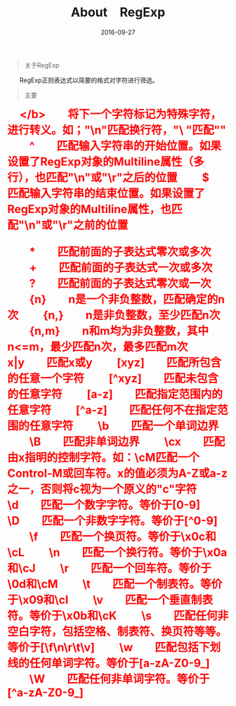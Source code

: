 ﻿---
title: About　RegExp
categories: 甫夸之谈———正则
date: 2016-09-27
tags: "<b style='font-size:40px;'>RegExp</b>"
---

>关于RegExp

　　RegExp正则表达式以简要的格式对字符进行筛选。

>主要

　　<b style="color:red;font-size:25px;">\</b>　　将下一个字符标记为特殊字符，进行转义。如；"\n"匹配换行符，"\ \"匹配"\"
　　<b style="color:red;font-size:25px;">^</b>　　匹配输入字符串的开始位置。如果设置了RegExp对象的Multiline属性（多行），也匹配"\n"或"\r"之后的位置
　　<b style="color:red;font-size:25px;">$</b>　　匹配输入字符串的结束位置。如果设置了RegExp对象的Multiline属性，也匹配"\n"或"\r"之前的位置

<!---more---> 

　　<b style="color:red;font-size:25px;">*</b>　　匹配前面的子表达式零次或多次
　　<b style="color:red;font-size:25px;">+</b>　　匹配前面的子表达式一次或多次
　　<b style="color:red;font-size:25px;">?</b>　　匹配前面的子表达式零次或一次
　　<b style="color:red;font-size:25px;">{n}</b>　　n是一个非负整数，匹配确定的n次
　　<b style="color:red;font-size:25px;">{n,}</b>　　n是非负整数，至少匹配n次
　　<b style="color:red;font-size:25px;">{n,m}</b>　　n和m均为非负整数，其中n<=m，最少匹配n次，最多匹配m次
　　<b style="color:red;font-size:25px;">x|y</b>　　匹配x或y
　　<b style="color:red;font-size:25px;">[xyz]</b>　　匹配所包含的任意一个字符
　　<b style="color:red;font-size:25px;">[^xyz]</b>　　匹配未包含的任意字符
　　<b style="color:red;font-size:25px;">[a-z]</b>　　匹配指定范围内的任意字符
　　<b style="color:red;font-size:25px;">[^a-z]</b>　　匹配任何不在指定范围的任意字符
　　<b style="color:red;font-size:25px;">\b</b>　　匹配一个单词边界
　　<b style="color:red;font-size:25px;">\B</b>　　匹配非单词边界
　　<b style="color:red;font-size:25px;">\cx</b>　　匹配由x指明的控制字符。如：\cM匹配一个Control-M或回车符。x的值必须为A-Z或a-z之一，否则将c视为一个原义的"c"字符
　　<b style="color:red;font-size:25px;">\d</b>　　匹配一个数字字符。等价于[0-9]
　　<b style="color:red;font-size:25px;">\D</b>　　匹配一个非数字字符。等价于[^0-9]
　　<b style="color:red;font-size:25px;">\f</b>　　匹配一个换页符。等价于\x0c和\cL
　　<b style="color:red;font-size:25px;">\n</b>　　匹配一个换行符。等价于\x0a和\cJ
　　<b style="color:red;font-size:25px;">\r</b>　　匹配一个回车符。等价于\0d和\cM
　　<b style="color:red;font-size:25px;">\t</b>　　匹配一个制表符。等价于\x09和\cI
　　<b style="color:red;font-size:25px;">\v</b>　　匹配一个垂直制表符。等价于\x0b和\cK
　　<b style="color:red;font-size:25px;">\s</b>　　匹配任何非空白字符，包括空格、制表符、换页符等等。等价于[\f\n\r\t\v]
　　<b style="color:red;font-size:25px;">\w</b>　　匹配包括下划线的任何单词字符。等价于[a-zA-Z0-9_]
　　<b style="color:red;font-size:25px;">\W</b>　　匹配任何非单词字符。等价于[^a-zA-Z0-9_]
































